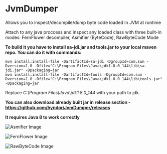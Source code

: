 # JvmDumper
Allows you to inspect/decompile/dump byte code loaded in JVM at runtime 

Attach to any java proccess and inspect any loaded class with three built-in modes: FernFlower decompiler, Asmifier (ByteCode), RawByteCode Mode

**To build it you have to install sa-jdi.jar and tools.jar to your local maven repo.
You can do it with commands:**
```
mvn install:install-file -DartifactId=sa-jdi -DgroupId=com.sun -Dversion=1.8 -Dfile="C:\Program Files\Java\jdk1.8.0_144\lib\sa-jdi.jar" -Dpackaging=jar
mvn install:install-file -DartifactId=tools -DgroupId=com.sun -Dversion=1.8 -Dfile="C:\Program Files\Java\jdk1.8.0_144\lib\tools.jar" -Dpackaging=jar
```
Replace *C:\Program Files\Java\jdk1.8.0_144* with your path to jdk.

**You can also download already built jar in release section - https://github.com/hyndor/JvmDumper/releases**

**It requires Java 8 to work correctly**

![Asmifier Image](https://i.imgur.com/BjoJWTc.png)

![FernFlower Image](https://i.imgur.com/ZoGYu11.png)

![RawByteCode Image](https://i.imgur.com/EAZ8rQu.png)
